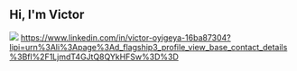 ## Hi, I'm Victor
<a href="https://linkedin.com/victor-oyigeya"><img src="https://img.shields.io/badge/-LinkedIn-16ba87304?&style=for-the-badge&logo=linkedin&logoColor=white" /></a>
https://www.linkedin.com/in/victor-oyigeya-16ba87304?lipi=urn%3Ali%3Apage%3Ad_flagship3_profile_view_base_contact_details%3Bfl%2F1LjmdT4GJtQ8QYkHFSw%3D%3D
